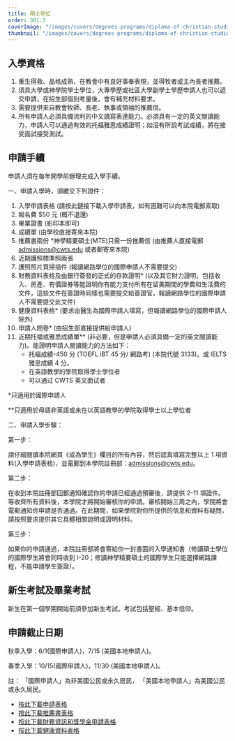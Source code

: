 ```yaml
---
title: 碩士學位
order: 301.3
coverImage: "/images/covers/degrees-programs/diploma-of-christian-studies.cover.jpg"
thumbnail: "/images/covers/degrees-programs/diploma-of-christian-studies.thumbnail.jpg"
---
```


## 入學資格

1. 重生得救、品格成熟、在教會中有良好事奉表現，並得牧者或主內長者推薦。
2. 須具大學或神學院學士學位，大專學歷或社區大學副學士學歷申請人也可以遞交申請，在招生部個別考量後，會有補充材料要求。
3. 需要提供來自教會牧師、長老、執事或領袖的推薦信。
4. 所有申請人必須具備流利的中文讀寫表達能力。必須具有一定的英文閱讀能力，申請人可以通過有效的托福雅思成績證明；如沒有所說考試成績，將在接受面試接受測試。

## 申請手續

申請人須在每年開學前辦理完成入學手續。

一、申請入學時，須繳交下列證件：

1. 入學申請表格 (請按此鏈接下載入學申請表，如有困難可以向本院電郵索取)
2. 報名費 $50 元 (概不退還)
3. 畢業證書 (影印本即可)
4. 成績單 (由學校直接寄來本院)
5. 推薦書兩份 *神學精要碩士(MTE)只需一份推薦信 (由推薦人直接電郵 admissions@cwts.edu 或者郵寄來本院)
6. 近期護照標準照兩張
7. 護照照片頁掃描件 (報讀網路學位的國際申請人不需要提交) 
8. 財務資料表格及由銀行簽發的正式的存款證明\* (以及其它財力證明，包括收入、房產、有價證券等能證明你有能力支付所有在留美期間的學費和生活費的文件，這些文件在簽證時同樣也需要提交給簽證官，報讀網路學位的國際申請人不需要提交此文件)
9. 健康資料表格\* (要求由醫生為國際申請人填寫，但報讀網路學位的國際申請人除外)
10. 申請人問卷\* (由招生部直接提供給申請人)
11. 近期托福或雅思成績單\*\* (非必要，但是申請人必須具備一定的英文閱讀能力)。能證明申請人閱讀能力的方法如下：
    - 托福成績-450 分 (TOEFL iBT 45 分/ 網路考) (本院代號 3133)。或 IELTS 雅思成績 4 分。
    - 在英語教學的學院取得學士學位者
    - 可以通过 CWTS 英文面试者

\*只適用於國際申請人

\*\*只適用於母語非英語或未在以英語教學的學院取得學士以上學位者

二、申請入學步驟：

第一步：

請仔細閱讀本院網頁《成為學生》欄目的所有內容，然后認真填寫完整以上 1 項資料(入學申請表格)，並電郵到本學院註冊部：admissions@cwts.edu。

第二步：

在收到本院註冊部回郵通知確認你的申請已經通過預審後，請提供 2-11 項證件。等收齊所有資料後，本學院才將開始審核你的申請。審核開始三周之內，學院將會電郵通知你申請是否通過。在此期間，如果學院對你所提供的信息和資料有疑問，請按照要求提供其它具體相關說明或證明材料。

第三步：

如果你的申請通過，本院註冊部將會寄給你一封書面的入學通知書（修讀碩士學位的國際學生將會同時收到 I-20；修讀神學精要碩士的國際學生只能選擇網路課程，不能申請學生簽證）。

## 新生考試及畢業考試

新生在第一個學期開始前須參加新生考試。考試包括聖經、基本信仰。

## 申請截止日期

秋季入學：6/1(國際申請人)，7/15 (美國本地申請人)。

春季入學：10/15(國際申請人)，11/30 (美國本地申請人)。

註： 「國際申請人」為非美國公民或永久居民， 「美國本地申請人」為美國公民或永久居民。

- [按此下載申請表格](/docs/admissions/Application-Form-Masters_111422.pdf)
- [按此下載推薦書表格](/docs/admissions/Recommendation-Form2020Fall-revised.pdf)
- [按此下載財務資訊和獎學金申請表格](/docs/admissions/Scholarship-Master-updated-03062024v4.pdf)
- [按此下載健康資料表格](/docs/admissions/Health-History-Form-revised.pdf)
